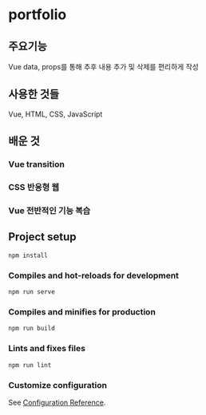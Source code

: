 # portfolio

## 주요기능
Vue data, props를 통해 추후 내용 추가 및 삭제를 편리하게 작성

## 사용한 것들
Vue, HTML, CSS, JavaScript

## 배운 것
### Vue transition
### CSS 반응형 웹
### Vue 전반적인 기능 복습

## Project setup
```
npm install
```

### Compiles and hot-reloads for development
```
npm run serve
```

### Compiles and minifies for production
```
npm run build
```

### Lints and fixes files
```
npm run lint
```

### Customize configuration
See [Configuration Reference](https://cli.vuejs.org/config/).
